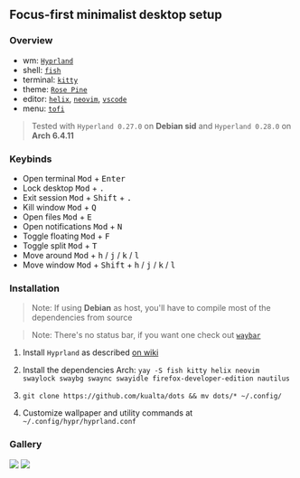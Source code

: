 ## Focus-first minimalist desktop setup
### Overview
- wm: [`Hyprland`](https://hyprland.org/)
- shell: [`fish`](https://fishshell.com/)
- terminal: [`kitty`](https://github.com/kovidgoyal/kitty)
- theme: [`Rose Pine`](https://rosepinetheme.com/)
- editor: [`helix`](https://helix-editor.com/), [`neovim`](https://neovim.io/), [`vscode`](https://code.visualstudio.com/)
- menu: [`tofi`](https://github.com/philj56/tofi)

> Tested with `Hyperland 0.27.0` on **Debian sid** and `Hyperland 0.28.0` on **Arch 6.4.11**

### Keybinds
- Open terminal <kbd>Mod</kbd> + <kbd>Enter</kbd>
- Lock desktop <kbd>Mod</kbd> + <kbd>.</kbd> 
- Exit session <kbd>Mod</kbd> + <kbd>Shift</kbd> + <kbd>.</kbd> 
- Kill window <kbd>Mod</kbd> + <kbd>Q</kbd>
- Open files <kbd>Mod</kbd> + <kbd>E</kbd>
- Open notifications <kbd>Mod</kbd> + <kbd>N</kbd>
- Toggle floating <kbd>Mod</kbd> + <kbd>F</kbd>
- Toggle split <kbd>Mod</kbd> + <kbd>T</kbd>
- Move around <kbd>Mod</kbd> + <kbd>h</kbd> / <kbd>j</kbd> / <kbd>k</kbd> / <kbd>l</kbd>
- Move window <kbd>Mod</kbd> + <kbd>Shift</kbd> + <kbd>h</kbd> / <kbd>j</kbd> / <kbd>k</kbd> / <kbd>l</kbd>

### Installation
> Note: If using **Debian** as host, you'll have to compile most of the dependencies from source

> Note: There's no status bar, if you want one check out [`waybar`](https://github.com/Alexays/Waybar)

1. Install `Hyprland` as described [on wiki](https://wiki.hyprland.org/Getting-Started/Installation/)
2. Install the dependencies 
Arch: `yay -S fish kitty helix neovim swaylock swaybg swaync swayidle firefox-developer-edition nautilus`

4. ```git clone https://github.com/kualta/dots && mv dots/* ~/.config/```
5. Customize wallpaper and utility commands at `~/.config/hypr/hyprland.conf`



### Gallery
![](https://github.com/kualta/dots/assets/72769566/6a2ef24b-05da-44c5-946a-e6c927ef3022)
![](https://github.com/kualta/dots/assets/72769566/b333a976-b083-477b-b1f9-97174300d339)
